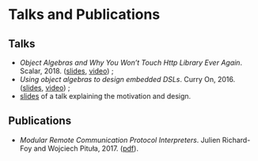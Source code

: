# Talks and Publications

## Talks

- *Object Algebras and Why You Won’t Touch Http Library Ever Again*. Scalar, 2018. ([slides](http://w.pitula.me/presentations/scalar-2018), [video](https://youtu.be/2Jo75rgnVW0)) ;
- *Using object algebras to design embedded DSLs*. Curry On, 2016. ([slides](http://julienrf.github.io/curry-on-2016), [video](https://www.youtube.com/watch?v=snbsYyBS4Bs)) ;
- [slides](http://julienrf.github.io/zrm-endpoints-2016/) of a talk explaining the motivation and design.

## Publications

- *Modular Remote Communication Protocol Interpreters*. Julien Richard-Foy and Wojciech Pituła, 2017. ([pdf](https://arxiv.org/pdf/1711.09288)).
